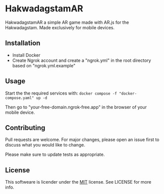 # HakwadagstamAR

HakwadagstamAR a simple AR game made with AR.js for the Hakwadagstam.
Made exclusively for mobile devices.

## Installation

- Install Docker
- Create Ngrok account and create a "ngrok.yml" in the root directory based on "ngrok.yml.example"

## Usage

Start the the required services with:
`docker compose -f "docker-compose.yaml" up -d`

Then go to "your-free-domain.ngrok-free.app" in the browser of your mobile device.

## Contributing

Pull requests are welcome. For major changes, please open an issue first
to discuss what you would like to change.

Please make sure to update tests as appropriate.

## License

 This softweare is licender under the [MIT](https://choosealicense.com/licenses/mit/) license.
 See LICENSE for more info.